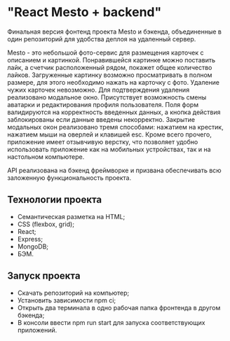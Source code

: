 # "React Mesto + backend"
Финальная версия фонтенд проекта Mesto и бэкенда, объединенные в один репозиторий для удобства деплоя на удаленный сервер. 

Mesto - это небольшой фото-сервис для размещения карточек с описанием и картинкой. Понравившейся картинке можно поставить лайк, а счетчик расположенный рядом, покажет общее количество лайков. Загруженные картинку возможно просматривать в полном размере, для этого необходимо нажать на карточку с фото. Удаление чужих карточек невозможно. Для подтверждения удаления реализовано модальное окно. Присутствует возможность смены аватарки и редактирования профиля пользователя. Поля форм валидируются на корректность введенных данных, а кнопка действия заблокированы если данные введены некорректно. Закрытие модальных окон реализовано тремя способами: нажатием на крестик, нажатием мыши на оверлей и клавишей esc. Кроме всего прочего, приложение имеет отзывчивую верстку, что позволяет удобно использовать приложение как на мобильных устройствах, так и на настольном компьютере.

API реализована на бэкенд фреймворке и призвана обеспечивать всю заложенную функциональность проекта. 

## Технологии проекта
- Семантическая разметка на HTML;
- CSS (flexbox, grid);
- React;
- Express;
- MongoDB;
- БЭМ.

## Запуск проекта
- Скачать репозиторий на компьютер;
- Установить зависимости npm ci;
- Открыть два терминала в одно рабочая папка фронтенда в другом бэкенда;
- В консоли ввести npm run start для запуска соответствующих приложений.